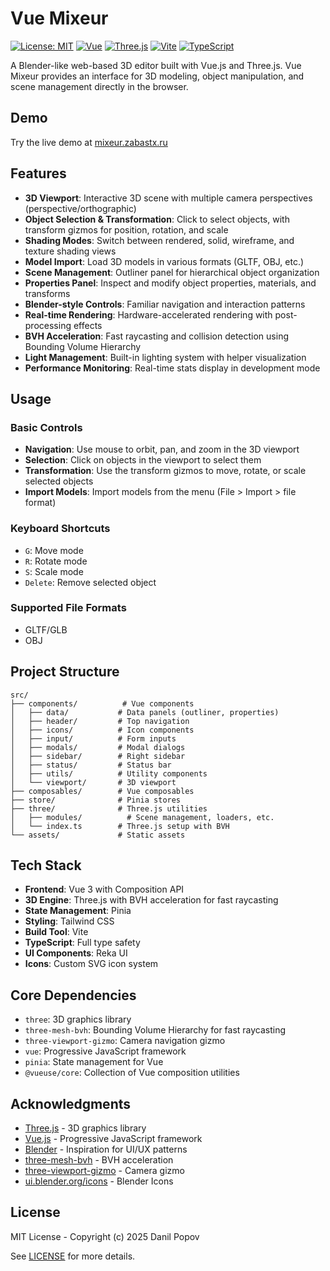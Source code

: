 # Vue Mixeur

[![License: MIT](https://img.shields.io/badge/License-MIT-yellow.svg)](https://opensource.org/licenses/MIT)
[![Vue](https://img.shields.io/badge/Vue-3.5.22-4FC08D.svg)](https://vuejs.org/)
[![Three.js](https://img.shields.io/badge/Three.js-0.180.0-049EF4.svg)](https://threejs.org/)
[![Vite](https://img.shields.io/badge/Vite-7.1.10-646CFF.svg)](https://vitejs.dev/)
[![TypeScript](https://img.shields.io/badge/TypeScript-5.9.3-3178C6.svg)](https://www.typescriptlang.org/)

A Blender-like web-based 3D editor built with Vue.js and Three.js. Vue Mixeur provides an interface for 3D modeling, object manipulation, and scene management directly in the browser.

## Demo

Try the live demo at [mixeur.zabastx.ru](https://mixeur.zabastx.ru)

## Features

- **3D Viewport**: Interactive 3D scene with multiple camera perspectives (perspective/orthographic)
- **Object Selection & Transformation**: Click to select objects, with transform gizmos for position, rotation, and scale
- **Shading Modes**: Switch between rendered, solid, wireframe, and texture shading views
- **Model Import**: Load 3D models in various formats (GLTF, OBJ, etc.)
- **Scene Management**: Outliner panel for hierarchical object organization
- **Properties Panel**: Inspect and modify object properties, materials, and transforms
- **Blender-style Controls**: Familiar navigation and interaction patterns
- **Real-time Rendering**: Hardware-accelerated rendering with post-processing effects
- **BVH Acceleration**: Fast raycasting and collision detection using Bounding Volume Hierarchy
- **Light Management**: Built-in lighting system with helper visualization
- **Performance Monitoring**: Real-time stats display in development mode

## Usage

### Basic Controls

- **Navigation**: Use mouse to orbit, pan, and zoom in the 3D viewport
- **Selection**: Click on objects in the viewport to select them
- **Transformation**: Use the transform gizmos to move, rotate, or scale selected objects
- **Import Models**: Import models from the menu (File > Import > file format)

### Keyboard Shortcuts

- `G`: Move mode
- `R`: Rotate mode
- `S`: Scale mode
- `Delete`: Remove selected object

### Supported File Formats

- GLTF/GLB
- OBJ

## Project Structure

```
src/
├── components/          # Vue components
│   ├── data/           # Data panels (outliner, properties)
│   ├── header/         # Top navigation
│   ├── icons/          # Icon components
│   ├── input/          # Form inputs
│   ├── modals/         # Modal dialogs
│   ├── sidebar/        # Right sidebar
│   ├── status/         # Status bar
│   ├── utils/          # Utility components
│   └── viewport/       # 3D viewport
├── composables/        # Vue composables
├── store/              # Pinia stores
├── three/              # Three.js utilities
│   ├── modules/          # Scene management, loaders, etc.
│   └── index.ts        # Three.js setup with BVH
└── assets/             # Static assets
```

## Tech Stack

- **Frontend**: Vue 3 with Composition API
- **3D Engine**: Three.js with BVH acceleration for fast raycasting
- **State Management**: Pinia
- **Styling**: Tailwind CSS
- **Build Tool**: Vite
- **TypeScript**: Full type safety
- **UI Components**: Reka UI
- **Icons**: Custom SVG icon system

## Core Dependencies

- `three`: 3D graphics library
- `three-mesh-bvh`: Bounding Volume Hierarchy for fast raycasting
- `three-viewport-gizmo`: Camera navigation gizmo
- `vue`: Progressive JavaScript framework
- `pinia`: State management for Vue
- `@vueuse/core`: Collection of Vue composition utilities

## Acknowledgments

- [Three.js](https://threejs.org/) - 3D graphics library
- [Vue.js](https://vuejs.org/) - Progressive JavaScript framework
- [Blender](https://www.blender.org/) - Inspiration for UI/UX patterns
- [three-mesh-bvh](https://github.com/gkjohnson/three-mesh-bvh) - BVH acceleration
- [three-viewport-gizmo](https://github.com/JamesLMilner/three-viewport-gizmo) - Camera gizmo
- [ui.blender.org/icons](https://ui.blender.org/icons) - Blender Icons

## License

MIT License - Copyright (c) 2025 Danil Popov

See [LICENSE](LICENSE) for more details.
